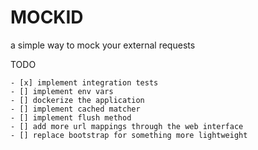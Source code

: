 # MOCKID

a simple way to mock your external requests

TODO
```
- [x] implement integration tests
- [] implement env vars
- [] dockerize the application
- [] implement cached matcher
- [] implement flush method
- [] add more url mappings through the web interface
- [] replace bootstrap for something more lightweight
```

